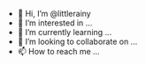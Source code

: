 - 👋 Hi, I’m @littlerainy
- 👀 I’m interested in ...
- 🌱 I’m currently learning ...
- 💞️ I’m looking to collaborate on ...
- 📫 How to reach me ...

<!---
littlerainy/littlerainy is a ✨ special ✨ repository because its `README.md` (this file) appears on your GitHub profile.
You can click the Preview link to take a look at your changes.
--->
